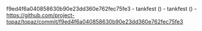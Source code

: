 f9ed4f6a040858630b90e23dd360e762fec75fe3 - tankfest () - tankfest () - https://github.com/project-topaz/topaz/commit/f9ed4f6a040858630b90e23dd360e762fec75fe3
